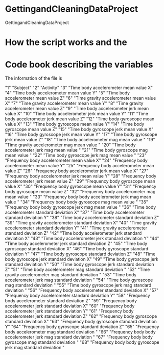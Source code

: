 # GettingandCleaningDataProject
GettingandCleaningDataProject


# How the script works and the



# Code book describing the variables
The information of the file is 

"1"  "Subject"
"2"  "Activity"
"3"  "Time body accelerometer mean value X"
"4"  "Time body accelerometer mean value Y"
"5"  "Time body accelerometer mean value Z"
"6"  "Time gravity accelerometer mean value X"
"7"  "Time gravity accelerometer mean value Y"
"8"  "Time gravity accelerometer mean value Z"
"9"  "Time body accelerometer jerk mean value X"
"10"  "Time body accelerometer jerk mean value Y"
"11"  "Time body accelerometer jerk mean value Z"
"12"  "Time body gyroscope mean value X"
"13"  "Time body gyroscope mean value Y"
"14"  "Time body gyroscope mean value Z"
"15"  "Time body gyroscope jerk mean value X"
"16"  "Time body gyroscope jerk mean value Y"
"17"  "Time body gyroscope jerk mean value Z"
"18"  "Time body accelerometer mag mean value "
"19"  "Time gravity accelerometer mag mean value "
"20"  "Time body accelerometer jerk mag mean value "
"21"  "Time body gyroscope mag mean value "
"22"  "Time body gyroscope jerk mag mean value "
"23"  "Frequency body accelerometer mean value X"
"24"  "Frequency body accelerometer mean value Y"
"25"  "Frequency body accelerometer mean value Z"
"26"  "Frequency body accelerometer jerk mean value X"
"27"  "Frequency body accelerometer jerk mean value Y"
"28"  "Frequency body accelerometer jerk mean value Z"
"29"  "Frequency body gyroscope mean value X"
"30"  "Frequency body gyroscope mean value Y"
"31"  "Frequency body gyroscope mean value Z"
"32"  "Frequency body accelerometer mag mean value "
"33"  "Frequency body body accelerometer jerk mag mean value "
"34"  "Frequency body body gyroscope mag mean value "
"35"  "Frequency body body gyroscope jerk mag mean value "
"36"  "Time body accelerometer standard deviation X"
"37"  "Time body accelerometer standard deviation Y"
"38"  "Time body accelerometer standard deviation Z"
"39"  "Time gravity accelerometer standard deviation X"
"40"  "Time gravity accelerometer standard deviation Y"
"41"  "Time gravity accelerometer standard deviation Z"
"42"  "Time body accelerometer jerk standard deviation X"
"43"  "Time body accelerometer jerk standard deviation Y"
"44"  "Time body accelerometer jerk standard deviation Z"
"45"  "Time body gyroscope standard deviation X"
"46"  "Time body gyroscope standard deviation Y"
"47"  "Time body gyroscope standard deviation Z"
"48"  "Time body gyroscope jerk standard deviation X"
"49"  "Time body gyroscope jerk standard deviation Y"
"50"  "Time body gyroscope jerk standard deviation Z"
"51"  "Time body accelerometer mag standard deviation "
"52"  "Time gravity accelerometer mag standard deviation "
"53"  "Time body accelerometer jerk mag standard deviation "
"54"  "Time body gyroscope mag standard deviation "
"55"  "Time body gyroscope jerk mag standard deviation "
"56"  "Frequency body accelerometer standard deviation X"
"57"  "Frequency body accelerometer standard deviation Y"
"58"  "Frequency body accelerometer standard deviation Z"
"59"  "Frequency body accelerometer jerk standard deviation X"
"60"  "Frequency body accelerometer jerk standard deviation Y"
"61"  "Frequency body accelerometer jerk standard deviation Z"
"62"  "Frequency body gyroscope standard deviation X"
"63"  "Frequency body gyroscope standard deviation Y"
"64"  "Frequency body gyroscope standard deviation Z"
"65"  "Frequency body accelerometer mag standard deviation "
"66"  "Frequency body body accelerometer jerk mag standard deviation "
"67"  "Frequency body body gyroscope mag standard deviation "
"68"  "Frequency body body gyroscope jerk mag standard deviation "

